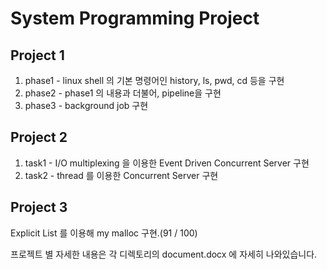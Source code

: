 # System Programming Project




## Project 1
1. phase1 - linux shell 의 기본 명령어인 history, ls, pwd, cd 등을 구현
2. phase2 - phase1 의 내용과 더불어, pipeline을 구현
3. phase3 - background job 구현

## Project 2
1. task1 - I/O multiplexing 을 이용한 Event Driven Concurrent Server 구현
2. task2 - thread 를 이용한 Concurrent Server 구현

## Project 3
Explicit List 를 이용해 my malloc 구현.(91 / 100)







프로젝트 별 자세한 내용은 각 디렉토리의 document.docx 에 자세히 나와있습니다.
